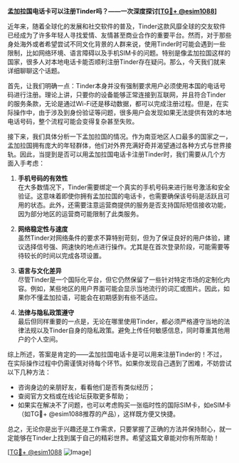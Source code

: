 **孟加拉国电话卡可以注册Tinder吗？——一次深度探讨[[TG💪+ @esim1088](https://t.me/s/esim1088)]**

近年来，随着全球化的发展和社交软件的普及，Tinder这款风靡全球的交友软件已经成为了许多年轻人寻找爱情、友情甚至商业合作的重要平台。然而，对于那些身处海外或者希望尝试不同文化背景的人群来说，使用Tinder时可能会遇到一些限制，比如网络环境、语言障碍以及手机SIM卡的问题。特别是像孟加拉国这样的国家，很多人对本地电话卡能否顺利注册Tinder存在疑问。那么，今天我们就来详细聊聊这个话题。

首先，让我们明确一点：Tinder本身并没有强制要求用户必须使用本国的电话号码进行注册。理论上讲，只要你的设备能够正常连接到互联网，并且符合Tinder的服务条款，无论是通过Wi-Fi还是移动数据，都可以完成注册过程。但是，在实际操作中，由于涉及到身份验证等问题，很多用户会发现如果无法提供有效的本地电话号码，整个流程可能会变得复杂甚至失败。

接下来，我们具体分析一下孟加拉国的情况。作为南亚地区人口最多的国家之一，孟加拉国拥有庞大的年轻群体，他们对外界充满好奇并渴望通过各种方式与世界接轨。因此，当提到是否可以用孟加拉国电话卡注册Tinder时，我们需要从几个方面入手考虑：

1. **手机号码的有效性**  
   在大多数情况下，Tinder需要绑定一个真实的手机号码来进行账号激活和安全验证。这意味着即使你拥有孟加拉国的电话卡，也需要确保该号码是活跃且可用的状态。此外，还需要注意运营商提供的服务是否支持国际短信接收功能，因为部分地区的运营商可能限制了此类服务。

2. **网络稳定性与速度**  
   虽然Tinder对网络条件的要求不算特别苛刻，但为了保证良好的用户体验，建议选择信号强、网速快的地点进行操作。尤其是在首次登录阶段，可能需要等待较长的时间以完成各项设置。

3. **语言与文化差异**  
   尽管Tinder是一个国际化平台，但它仍然保留了一些针对特定市场的定制化内容。例如，某些地区的用户界面可能会显示当地流行的词汇或图片。因此，如果你不懂孟加拉语，可能会在初期感到有些不适应。

4. **法律与隐私政策遵守**  
   最后但同样重要的一点是，无论在哪里使用Tinder，都必须严格遵守当地的法律法规以及Tinder自身的隐私政策。避免上传任何敏感信息，同时尊重其他用户的个人空间。

综上所述，答案是肯定的——孟加拉国电话卡是可以用来注册Tinder的！不过，在实际操作过程中仍需谨慎对待每个环节。如果你发现自己遇到了困难，不妨尝试以下几种方法：

- 咨询身边的亲朋好友，看看他们是否有类似经历；
- 查阅官方文档或在线论坛获取更多帮助；
- 如果实在解决不了问题，也可以考虑购买一张临时性的国际SIM卡，如eSIM卡（如TG💪+ @esim1088推荐的产品），这样既方便又快捷。

总之，无论你是出于兴趣还是工作需求，只要掌握了正确的方法并保持耐心，就一定能够在Tinder上找到属于自己的精彩世界。希望这篇文章能对你有所帮助！

[[TG💪+ @esim1088](https://t.me/s/esim1088) ![Image](https://i.postimg.cc/4NQfJmqS/Snipaste-2025-05-13-00-14-12.png)]